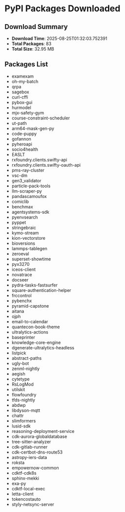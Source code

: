 # PyPI Packages Downloaded

## Download Summary
- **Download Time**: 2025-08-25T01:32:03.752391
- **Total Packages**: 83
- **Total Size**: 32.95 MB

## Packages List
- examexam
- oh-my-batch
- qrpa
- sagebox
- curl-cffi
- pybox-gui
- hurmodel
- mjx-safety-gym
- course-constraint-scheduler
- ut-path
- arm64-mask-gen-py
- code-puppy
- gofannon
- pyheroapi
- socio4health
- EASLT
- rxfoundry.clients.swifty-api
- rxfoundry.clients.swifty-oauth-api
- pms-ray-cluster
- vsc-dm
- gen3_validator
- particle-pack-tools
- llm-scraper-py
- pandascamoufox
- comiclib
- benchmax
- agentsystems-sdk
- pyenvsearch
- pyppet
- stringebraic
- kymo-stream
- kion-vectorstore
- bioversions
- lammps-tablegen
- zeroeval
- superset-showtime
- pyx3270
- iceos-client
- novatrace
- docseer
- pydra-tasks-fastsurfer
- square-authentication-helper
- frccontrol
- pybenchx
- pyramid-capstone
- aitana
- ojph
- email-to-calendar
- quantecon-book-theme
- ultralytics-actions
- baseprinter
- knowledge-core-engine
- dgenerate-ultralytics-headless
- listpick
- abstract-paths
- ugly-bot
- zenml-nightly
- aegish
- cytetype
- RsLogMod
- utilskit
- flowfoundry
- tfds-nightly
- abdwp
- libdyson-mqtt
- chattr
- slimformers
- lusid-sdk
- reasoning-deployment-service
- cdk-aurora-globaldatabase
- tree-sitter-analyzer
- cdk-gitlab-runner
- cdk-certbot-dns-route53
- astropy-iers-data
- roksta
- empowernow-common
- cdktf-cdk8s
- sphinx-mekki
- exa-py
- cdktf-local-exec
- letta-client
- tokencostauto
- styly-netsync-server
